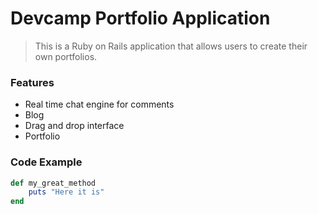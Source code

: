# Devcamp Portfolio Application

> This is a Ruby on Rails application that allows users to create their own portfolios.

### Features
- Real time chat engine for comments
- Blog
- Drag and drop interface
- Portfolio

### Code Example 
```ruby
def my_great_method
    puts "Here it is"
end
```

